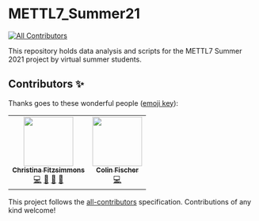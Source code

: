 # METTL7_Summer21
<!-- ALL-CONTRIBUTORS-BADGE:START - Do not remove or modify this section -->
[![All Contributors](https://img.shields.io/badge/all_contributors-2-orange.svg?style=flat-square)](#contributors-)
<!-- ALL-CONTRIBUTORS-BADGE:END -->
This repository holds data analysis and scripts for the METTL7 Summer 2021 project by virtual summer students.

## Contributors ✨

Thanks goes to these wonderful people ([emoji key](https://allcontributors.org/docs/en/emoji-key)):

<!-- ALL-CONTRIBUTORS-LIST:START - Do not remove or modify this section -->
<!-- prettier-ignore-start -->
<!-- markdownlint-disable -->
<table>
  <tr>
    <td align="center"><a href="https://github.com/FitzsimmonsCM"><img src="https://avatars.githubusercontent.com/u/33811247?v=4?s=100" width="100px;" alt=""/><br /><sub><b>Christina Fitzsimmons</b></sub></a><br /><a href="https://github.com/FitzsimmonsCM/METTL7_Summer21/commits?author=FitzsimmonsCM" title="Code">💻</a> <a href="https://github.com/FitzsimmonsCM/METTL7_Summer21/commits?author=FitzsimmonsCM" title="Documentation">📖</a> <a href="#ideas-FitzsimmonsCM" title="Ideas, Planning, & Feedback">🤔</a> <a href="#question-FitzsimmonsCM" title="Answering Questions">💬</a></td>
    <td align="center"><a href="https://github.com/fisch899"><img src="https://avatars.githubusercontent.com/u/85513174?v=4?s=100" width="100px;" alt=""/><br /><sub><b>Colin Fischer</b></sub></a><br /><a href="https://github.com/FitzsimmonsCM/METTL7_Summer21/commits?author=fisch899" title="Code">💻</a></td>
  </tr>
</table>

<!-- markdownlint-restore -->
<!-- prettier-ignore-end -->

<!-- ALL-CONTRIBUTORS-LIST:END -->

This project follows the [all-contributors](https://github.com/all-contributors/all-contributors) specification. Contributions of any kind welcome!
